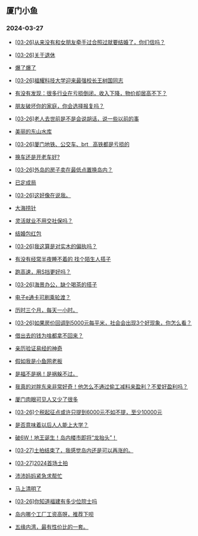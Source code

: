 ## 厦门小鱼 
### 2024-03-27

+ [[03-26]从来没有和女朋友牵手过合照过就要结婚了，你们信吗？](http://bbs.xmfish.com/read-htm-tid-18165979.html)

+ [[03-26]关于退休](http://bbs.xmfish.com/read-htm-tid-18166042.html)

+ [爆了爆了](http://bbs.xmfish.com/read-htm-tid-18165993.html)

+ [[03-26]福耀科技大学迎来最强校长王树国同志](http://bbs.xmfish.com/read-htm-tid-18166007.html)

+ [有没有发现：很多行业在亏损倒闭，收入下降，物价却居高不下？](http://bbs.xmfish.com/read-htm-tid-18166020.html)

+ [朋友破坏你的家庭，你会选择报复吗？](http://bbs.xmfish.com/read-htm-tid-18166211.html)

+ [[03-26]老人去世前是不是会说胡话，说一些以前的事](http://bbs.xmfish.com/read-htm-tid-18165985.html)

+ [美丽的东山水库](http://bbs.xmfish.com/read-htm-tid-18166077.html)

+ [[03-26]厦门地铁、公交车、brt   高铁都是亏损的](http://bbs.xmfish.com/read-htm-tid-18166173.html)

+ [换车还是开老车好?](http://bbs.xmfish.com/read-htm-tid-18166093.html)

+ [[03-26]外岛的房子卖在最低点置换岛内？](http://bbs.xmfish.com/read-htm-tid-18166092.html)

+ [已定成局](http://bbs.xmfish.com/read-htm-tid-18165979.html)

+ [[03-26]这好像在说我。](http://bbs.xmfish.com/read-htm-tid-18166183.html)

+ [大海捞针](http://bbs.xmfish.com/read-htm-tid-18166034.html)

+ [灵活就业不用交社保吗？](http://bbs.xmfish.com/read-htm-tid-18166182.html)

+ [结婚包红包](http://bbs.xmfish.com/read-htm-tid-18166444.html)

+ [[03-26]我这算是对实木的偏执吗？](http://bbs.xmfish.com/read-htm-tid-18166480.html)

+ [有没有经常半夜睡不着的 找个陌生人搭子](http://bbs.xmfish.com/read-htm-tid-18166187.html)

+ [跑高速，用S挡更好吗？](http://bbs.xmfish.com/read-htm-tid-18166329.html)

+ [[03-26]海景办公，缺个喝茶的搭子](http://bbs.xmfish.com/read-htm-tid-18166326.html)

+ [电子e通卡可刷乘轮渡？](http://bbs.xmfish.com/read-htm-tid-18166130.html)

+ [历时三个月，每天一小时。](http://bbs.xmfish.com/read-htm-tid-18166443.html)

+ [[03-26]如果房价回调到5000元每平米，社会会出现3个好现象，你怎么看？](http://bbs.xmfish.com/read-htm-tid-18166403.html)

+ [借出去的钱为啥都拿不回来？](http://bbs.xmfish.com/read-htm-tid-18166428.html)

+ [亲历验证易经的神奇](http://bbs.xmfish.com/read-htm-tid-18166372.html)

+ [假如我是小鱼网老板](http://bbs.xmfish.com/read-htm-tid-18166251.html)

+ [是福不是祸！是祸躲不过。](http://bbs.xmfish.com/read-htm-tid-18166538.html)

+ [我真的对胖东来非常好奇！他怎么不通过偷工减料来盈利？不爱好盈利吗？](http://bbs.xmfish.com/read-htm-tid-18166398.html)

+ [厦门肉眼可见人又少了很多](http://bbs.xmfish.com/read-htm-tid-18166551.html)

+ [[03-26]个税起征点或许只提到6000元不如不提，至少10000元](http://bbs.xmfish.com/read-htm-tid-18166422.html)

+ [是否意味着以后人人能上大学？](http://bbs.xmfish.com/read-htm-tid-18166566.html)

+ [破6W！地王诞生！岛内楼市即将“龙抬头”！](http://bbs.xmfish.com/read-htm-tid-18166720.html)

+ [[03-27]土拍结束了，我感觉岛内还是可以再涨的。](http://bbs.xmfish.com/read-htm-tid-18166781.html)

+ [[03-27]2024首场土拍](http://bbs.xmfish.com/read-htm-tid-18166699.html)

+ [沛沛妈妈紧急求帮忙](http://bbs.xmfish.com/read-htm-tid-18166679.html)

+ [马上清明了](http://bbs.xmfish.com/read-htm-tid-18166521.html)

+ [[03-26]你知道福建有多少位院士吗](http://bbs.xmfish.com/read-htm-tid-18166454.html)

+ [岛内哪个工厂工资高呀，推荐下呗](http://bbs.xmfish.com/read-htm-tid-18166539.html)

+ [五缘内湾，最有性价比的一套。](http://bbs.xmfish.com/read-htm-tid-18166776.html)

